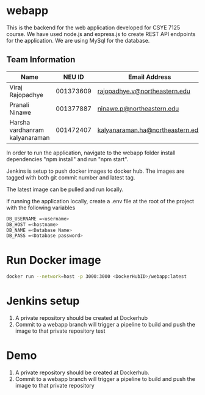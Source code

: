 # webapp
This is the backend for the web application developed for CSYE 7125 course. We have used node.js and express.js to create REST API endpoints for the application. We are using MySql for the database.
## Team Information

| Name | NEU ID | Email Address |
| --- | --- | --- |
| Viraj Rajopadhye| 001373609 | rajopadhye.v@northeastern.edu |
| Pranali Ninawe | 001377887 | ninawe.p@northeastern.edu |
| Harsha vardhanram kalyanaraman | 001472407 | kalyanaraman.ha@northeastern.edu | 

In order to run the application, navigate to the webapp folder install dependencies "npm install" and run "npm start".

Jenkins is setup to push docker images to docker hub. The images are tagged with both git commit number and latest tag.

The latest image can be pulled and run locally.

if running the application locally, create a .env file at the root of the project with the following variables

```bash
DB_USERNAME =<username>
DB_HOST =<hostname>
DB_NAME =<Database Name>
DB_PASS =<Database password>
```

# Run Docker image
```bash
docker run --network=host -p 3000:3000 <DockerHubID>/webapp:latest 
```

# Jenkins setup
1. A private repository should be created at Dockerhub
2. Commit to a webapp branch will trigger a pipeline to build and push the image to that private repository test

# Demo
1. A private repository should be created at Dockerhub.
2. Commit to a webapp branch will trigger a pipeline to build and push the image to that private repository

